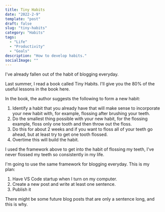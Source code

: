```yaml
---
title: Tiny Habits
date: "2022-2-9"
template: "post"
draft: false
slug: "tiny-habits"
category: "Habits"
tags:
  - "Life"
  - "Productivity"
  - "Goals"
description: "How to develop habits."
socialImage: ""
---
```


I've already fallen out of the habit of blogging everyday. 

Last summer, I read a book called Tiny Habits. I'll give you the 80% of the useful lessons in the book here. 

In the book, the author suggests the following to form a new habit:

1. Identify a habit that you already have that will make sense to incorporate your new habit with, for example, flossing after brushing your teeth. 
2. Do the smallest thing possible with your new habit, for the flossing example, floss only one tooth and then throw out the floss. 
3. Do this for about 2 weeks and if you want to floss all of your teeth go ahead, but at least try to get one tooth flossed. 
4. Overtime this will build the habit.

I used the framework above to get into the habit of flossing my teeth, I've never flossed my teeth so consistently in my life. 

I'm going to use the same framework for blogging everyday. This is my plan:

1. Have VS Code startup when I turn on my computer. 
2. Create a new post and write at least one sentence.
3. Publish it

There might be some future blog posts that are only a sentence long, and this is why. 